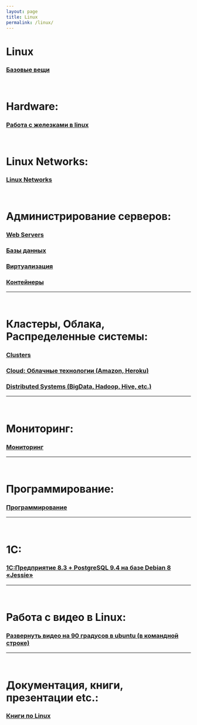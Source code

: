 ```yaml
---
layout: page
title: Linux
permalink: /linux/
---
```


# Linux

### [Базовые вещи](/linux/basics/)


<br/>

# Hardware:

### [Работа с железками в linux](/linux/hardware/)


<br/>

# Linux Networks:

### [Linux Networks](/linux/networks/)

<br/>

# Администрирование серверов:

### [Web Servers](/linux/webservers/)

### [Базы данных](/linux/databases/)  

### [Виртуализация](/linux/virtual/)

### [Контейнеры](/linux/containers/)

______

<br/>

# Кластеры, Облака, Распределенные системы:

### [Clusters](/linux/clusters/)

### [Cloud: Облачные технологии (Amazon, Heroku)](/linux/cloud/)  

### [Distributed Systems (BigData, Hadoop, Hive, etc.)](/linux/distributed-systems/)  

______

<br/>

# Мониторинг:


### [Мониторинг](/linux/monitoring/)

______

<br/>

# Программирование:


### [Программирование](/linux/dev/)


______

<br/>

# 1C:

### [1С:Предприятие 8.3 + PostgreSQL 9.4 на базе Debian 8 «Jessie»](http://nixway.org/2015/11/10/1c-predpriyatie-8-3+postgresql-na-baze-debian-8-jessie/)


______

<br/>

# Работа с видео в Linux:

### [Развернуть видео на 90 градусов в ubuntu (в командной строке)](/linux/video/editors/)

______

<br/>

# Документация, книги, презентации etc.:

### [Книги по Linux](/linux/books/)
